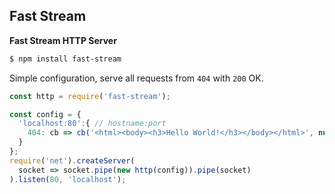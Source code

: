 ## Fast Stream

**Fast Stream HTTP Server**

```sh
$ npm install fast-stream
```
Simple configuration, serve all requests from `404` with `200` OK.
```js
const http = require('fast-stream');

const config = {
  'localhost:80':{ // hostname:port
    404: cb => cb('<html><body><h3>Hello World!</h3></body></html>', null, 200)
  }
};
require('net').createServer(
  socket => socket.pipe(new http(config)).pipe(socket)
).listen(80, 'localhost');
```
